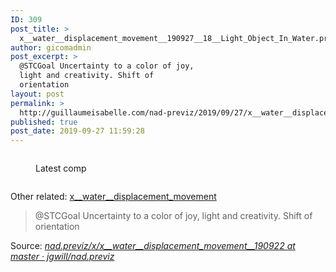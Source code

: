 ```yaml
---
ID: 309
post_title: >
  x__water__displacement_movement__190927__18__Light_Object_In_Water.project
author: gicomadmin
post_excerpt: >
  @STCGoal Uncertainty to a color of joy,
  light and creativity. Shift of
  orientation
layout: post
permalink: >
  http://guillaumeisabelle.com/nad-previz/2019/09/27/x__water__displacement_movement__190927__18__light_object_in_water-project/
published: true
post_date: 2019-09-27 11:59:28
---
```

<!-- wp:image {"id":324} --><figure class="wp-block-image">

<img src="http://guillaumeisabelle.com/nad-previz/wp-content/uploads/sites/19/2019/09/x__water__displacement_movement__190927__19__Volume_Density_Increased__D00055.jpg" alt="" class="wp-image-324" /><figcaption>Latest comp</figcaption></figure> <!-- /wp:image -->

<!-- wp:block-lab/stc-vision-block {"vision":"@STCGoal Uncertainty to a color of joy, light and creativity. Shift of orientation","dtdue":"191010"} /-->

<!-- wp:image {"id":311} --><figure class="wp-block-image">

<img src="http://guillaumeisabelle.com/nad-previz/wp-content/uploads/sites/19/2019/09/image-46-1024x676.png" alt="" class="wp-image-311" /></figure> <!-- /wp:image -->

<!-- wp:paragraph -->

Other related: <a href="http://guillaumeisabelle.com/nad-previz/2019/09/26/x__water__displacement_movement__190926__17__volume_reposition-project/" target="_blank" rel="noreferrer noopener" aria-label="x__water__displacement_movement (opens in a new tab)">x__water__displacement_movement</a>

<!-- /wp:paragraph -->

<!-- wp:nextpage -->

<!--nextpage-->

<!-- /wp:nextpage -->

> @STCGoal Uncertainty to a color of joy, light and creativity. Shift of orientation

Source: *[nad.previz/x/x\_\_water\_\_displacement_movement__190922 at master · jgwill/nad.previz][1]*

 [1]: https://github.com/jgwill/nad.previz/tree/master/x/x__water__displacement_movement__190922